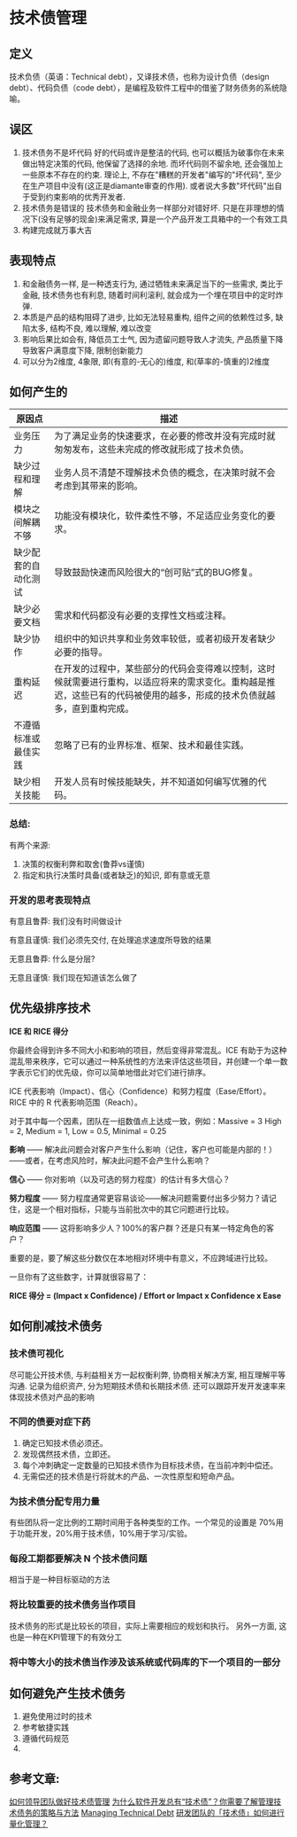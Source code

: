 # 技术债管理



## 定义

 技术负债（英语：Technical debt），又译技术债，也称为设计负债（design debt）、代码负债（code debt），是编程及软件工程中的借鉴了财务债务的系统隐喻。 



## 误区

1. 技术债务不是坏代码
   好的代码或许是整洁的代码, 也可以概括为破事你在未来做出特定决策的代码, 他保留了选择的余地. 而坏代码则不留余地, 还会强加上一些原本不存在的约束.
   理论上, 不存在"糟糕的开发者"编写的"坏代码", 至少在生产项目中没有(这正是diamante审查的作用). 或者说大多数"坏代码"出自于受到约束影响的优秀开发者.
2. 技术债务是错误的
   技术债务和金融业务一样部分对错好坏. 只是在非理想的情况下(没有足够的现金)来满足需求, 算是一个产品开发工具箱中的一个有效工具
3. 构建完成就万事大吉



## 表现特点

1. 和金融债务一样, 是一种透支行为, 通过牺牲未来满足当下的一些需求, 类比于金融, 技术债务也有利息, 随着时间利滚利, 就会成为一个埋在项目中的定时炸弹.
2. 本质是产品的结构阻碍了进步, 比如无法轻易重构, 组件之间的依赖性过多, 缺陷太多, 结构不良, 难以理解, 难以改变
3. 影响后果比如会有, 降低员工士气, 因为遗留问题导致人才流失, 产品质量下降导致客户满意度下降, 限制创新能力
4. 可以分为2维度, 4象限, 即(有意的-无心的)维度, 和(草率的-慎重的)2维度



## 如何产生的

| 原因点               | 描述                                                         |
| -------------------- | ------------------------------------------------------------ |
| 业务压力             | 为了满足业务的快速要求，在必要的修改并没有完成时就匆匆发布，这些未完成的修改就形成了技术负债。 |
| 缺少过程和理解       | 业务人员不清楚不理解技术负债的概念，在决策时就不会考虑到其带来的影响。 |
| 模块之间解耦不够     | 功能没有模块化，软件柔性不够，不足适应业务变化的要求。       |
| 缺少配套的自动化测试 | 导致鼓励快速而风险很大的“创可贴”式的BUG修复。                |
| 缺少必要文档         | 需求和代码都没有必要的支撑性文档或注释。                     |
| 缺少协作             | 组织中的知识共享和业务效率较低，或者初级开发者缺少必要的指导。 |
| 重构延迟             | 在开发的过程中，某些部分的代码会变得难以控制，这时候就需要进行重构，以适应将来的需求变化。重构越是推迟，这些已有的代码被使用的越多，形成的技术负债就越多，直到重构完成。 |
| 不遵循标准或最佳实践 | 忽略了已有的业界标准、框架、技术和最佳实践。                 |
| 缺少相关技能         | 开发人员有时候技能缺失，并不知道如何编写优雅的代码。         |

### 总结: 

有两个来源: 

1. 决策的权衡利弊和取舍(鲁莽vs谨慎)
2. 指定和执行决策时具备(或者缺乏)的知识, 即有意或无意

### 开发的思考表现特点

有意且鲁莽: 我们没有时间做设计

有意且谨慎: 我们必须先交付, 在处理追求速度所导致的结果

无意且鲁莽: 什么是分层?

无意且谨慎: 我们现在知道该怎么做了



## 优先级排序技术

**ICE 和 RICE 得分**

你最终会得到许多不同大小和影响的项目，然后变得非常混乱。ICE 有助于为这种混乱带来秩序，它可以通过一种系统性的方法来评估这些项目，并创建一个单一数字表示它们的优先级，你可以简单地借此对它们进行排序。

ICE 代表影响（Impact）、信心（Confidence）和努力程度（Ease/Effort）。RICE 中的 R 代表影响范围（Reach）。

对于其中每一个因素，团队在一组数值点上达成一致，例如：Massive = 3 High = 2, Medium = 1, Low = 0.5, Minimal = 0.25



**影响** —— 解决此问题会对客户产生什么影响（记住，客户也可能是内部的！）——或者，在考虑风险时，解决此问题不会产生什么影响？

**信心** —— 你对影响（以及可选的努力程度）的估计有多大信心？

**努力程度** —— 努力程度通常更容易谈论——解决问题需要付出多少努力？请记住，这是一个相对指标，只能与当前批次中的其它问题进行比较。

**响应范围** —— 这将影响多少人？100%的客户群？还是只有某一特定角色的客户？

重要的是，要了解这些分数仅在本地相对环境中有意义，不应跨域进行比较。



一旦你有了这些数字，计算就很容易了：

**RICE 得分 = (Impact x Confidence) / Effort or Impact x Confidence x Ease**



## 如何削减技术债务

### 技术债可视化

尽可能公开技术债, 与利益相关方一起权衡利弊, 协商相关解决方案, 相互理解平等沟通. 记录为组织资产, 分为短期技术债和长期技术债. 还可以跟踪开发开发速率来体现技术债对产品的影响

### 不同的债要对症下药

1.  确定已知技术债必须还。
2. 发现偶然技术债，立即还。
3. 每个冲刺确定一定数量的已知技术债作为目标技术债，在当前冲刺中偿还。
4. 无需偿还的技术债是行将就木的产品、一次性原型和短命产品。 

###  **为技术债分配专用力量** 

 有些团队将一定比例的工期时间用于各种类型的工作。一个常见的设置是 70%用于功能开发，20%用于技术债，10%用于学习/实验。 

###  **每段工期都要解决 N 个技术债问题** 

相当于是一种目标驱动的方法

###  **将比较重要的技术债务当作项目** 

 技术债务的形式是比较长的项目，实际上需要相应的规划和执行。 
另外一方面, 这也是一种在KPI管理下的有效分工

###  **将中等大小的技术债当作涉及该系统或代码库的下一个项目的一部分** 



## 如何避免产生技术债务

1. 避免使用过时的技术
2. 参考敏捷实践
3. 遵循代码规范
4. 

## 参考文章:

[如何领导团队做好技术债管理]( https://www.infoq.cn/article/hth2qbjhf2oco1cgjqqd)
[为什么软件开发总有“技术债”？你需要了解管理技术债务的策略与方法]( https://utgd.net/article/20789)
[Managing Technical Debt]( https://queue.acm.org/detail.cfm?id=2168798)
[研发团队的「技术债」如何进行量化管理？]( https://ligai.cn/blog/%E7%A0%94%E5%8F%91%E7%AE%A1%E7%90%86/1528.html)


